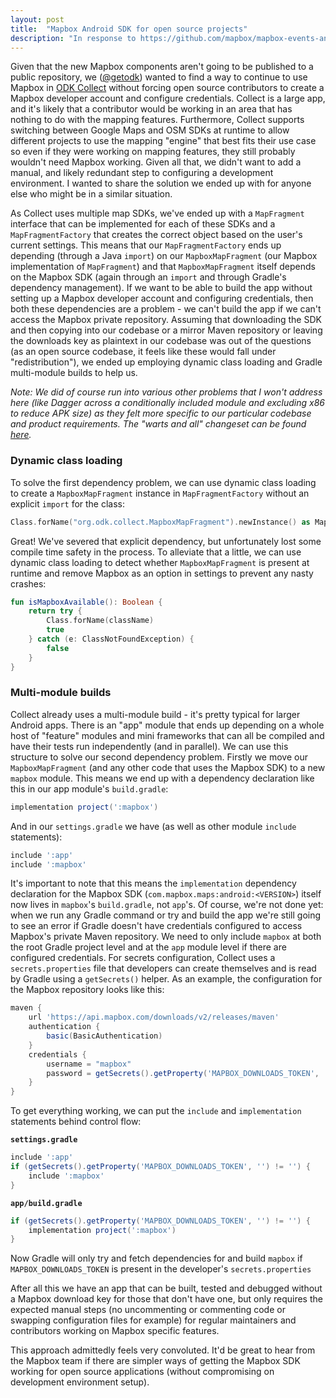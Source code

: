```yaml
---
layout: post
title:  "Mapbox Android SDK for open source projects"
description: "In response to https://github.com/mapbox/mapbox-events-android/issues/563"
---
```


Given that the new Mapbox components aren't going to be published to a public repository, we ([@getodk](https://github.com/getodk)) wanted to find a way to continue to use Mapbox in [ODK Collect](https://github.com/getodk/collect) without forcing open source contributors to create a Mapbox developer account and configure credentials. Collect is a large app, and it's likely that a contributor would be working in an area that has nothing to do with the mapping features. Furthermore, Collect supports switching between Google Maps and OSM SDKs at runtime to allow different projects to use the mapping "engine" that best fits their use case so even if they were working on mapping features, they still probably wouldn't need Mapbox working. Given all that, we didn't want to add a manual, and likely redundant step to configuring a development environment. I wanted to share the solution we ended up with for anyone else who might be in a similar situation.

As Collect uses multiple map SDKs, we've ended up with a `MapFragment` interface that can be implemented for each of these SDKs and a `MapFragmentFactory` that creates the correct object based on the user's current settings. This means that our `MapFragmentFactory` ends up depending (through a Java `import`) on our `MapboxMapFragment` (our Mapbox implementation of `MapFragment`) and that `MapboxMapFragment` itself depends on the Mapbox SDK (again through an `import` and through Gradle's dependency management). If we want to be able to build the app without setting up a Mapbox developer account and configuring credentials, then both these dependencies are a problem - we can't build the app if we can't access the Mapbox private repository. Assuming that downloading the SDK and then copying into our codebase or a mirror Maven repository or leaving the downloads key as plaintext in our codebase was out of the questions (as an open source codebase, it feels like these would fall under "redistribution"), we ended up employing dynamic class loading and Gradle multi-module builds to help us. 

*Note: We did of course run into various other problems that I won't address here (like Dagger across a conditionally included module and excluding x86 to reduce APK size) as they felt more specific to our particular codebase and product requirements. The "warts and all" changeset can be found [here](https://github.com/getodk/collect/pull/5141).*

### Dynamic class loading

To solve the first dependency problem, we can use dynamic class loading to create a `MapboxMapFragment` instance in `MapFragmentFactory` without an explicit `import` for the class:

```kotlin
Class.forName("org.odk.collect.MapboxMapFragment").newInstance() as MapboxMapFragment
```

Great! We've severed that explicit dependency, but unfortunately lost some compile time safety in the process. To alleviate that a little, we can use dynamic class loading to detect whether `MapboxMapFragment` is present at runtime and remove Mapbox as an option in settings to prevent any nasty crashes:

```kotlin
fun isMapboxAvailable(): Boolean {
    return try {
        Class.forName(className)
        true
    } catch (e: ClassNotFoundException) {
        false
    }
}
```

### Multi-module builds

Collect already uses a multi-module build - it's pretty typical for larger Android apps. There is an "app" module that ends up depending on a whole host of "feature" modules and mini frameworks that can all be compiled and have their tests run independently (and in parallel). We can use this structure to solve our second dependency problem. Firstly we move our `MapboxMapFragment` (and any other code that uses the Mapbox SDK) to a new `mapbox` module. This means we end up with a dependency declaration like this in our app module's `build.gradle`:

```groovy
implementation project(':mapbox')
```

And in our `settings.gradle` we have (as well as other module `include` statements):

```groovy
include ':app'
include ':mapbox'
```

It's important to note that this means the `implementation` dependency declaration for the Mapbox SDK (`com.mapbox.maps:android:<VERSION>`) itself now lives in `mapbox`'s `build.gradle`, not `app`'s. Of course, we're not done yet: when we run any Gradle command or try and build the app we're still going to see an error if Gradle doesn't have credentials configured to access Mapbox's private Maven repository. We need to only include `mapbox` at both the root Gradle project level and at the `app` module level if there are configured credentials. For secrets configuration, Collect uses a `secrets.properties` file that developers can create themselves and is read by Gradle using a `getSecrets()` helper. As an example, the configuration for the Mapbox repository looks like this:

```groovy
maven {
    url 'https://api.mapbox.com/downloads/v2/releases/maven'
    authentication {
        basic(BasicAuthentication)
    }
    credentials {
        username = "mapbox"
        password = getSecrets().getProperty('MAPBOX_DOWNLOADS_TOKEN', '')
    }
}
```

To get everything working, we can put the `include` and `implementation` statements behind control flow:

**`settings.gradle`**

```groovy
include ':app'
if (getSecrets().getProperty('MAPBOX_DOWNLOADS_TOKEN', '') != '') {
    include ':mapbox'
}
```

**`app/build.gradle`**

```groovy
if (getSecrets().getProperty('MAPBOX_DOWNLOADS_TOKEN', '') != '') {
    implementation project(':mapbox')
}
```

Now Gradle will only try and fetch dependencies for and build `mapbox` if `MAPBOX_DOWNLOADS_TOKEN` is present in the developer's `secrets.properties` 

After all this we have an app that can be built, tested and debugged without a Mapbox download key for those that don't have one, but only requires the expected manual steps (no uncommenting or commenting code or swapping configuration files for example) for regular maintainers and contributors working on Mapbox specific features.

This approach admittedly feels very convoluted. It'd be great to hear from the Mapbox team if there are simpler ways of getting the Mapbox SDK working for open source applications (without compromising on development environment setup).